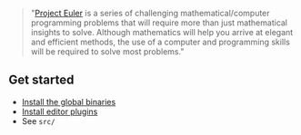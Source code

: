 > "[Project Euler](https://projecteuler.net/) is a series of challenging mathematical/computer programming problems that will require more than just mathematical insights to solve. Although mathematics will help you arrive at elegant and efficient methods, the use of a computer and programming skills will be required to solve most problems."

## Get started

* [Install the global binaries](https://reasonml.github.io/guide/editor-tools/global-installation/)
* [Install editor plugins](https://reasonml.github.io/guide/editor-tools/editors-plugins)
* See `src/`
